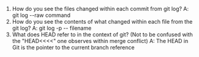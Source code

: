 1. How do you see the files changed within each commit from git log?
A: git log --raw command
2. How do you see the contents of what changed within each file from the git log?
A: git log -p -- filename
3. What does HEAD refer to in the context of git? (Not to be confused with the "HEAD<<<<" one observes within merge conflict)
A: The HEAD in Git is the pointer to the current branch reference